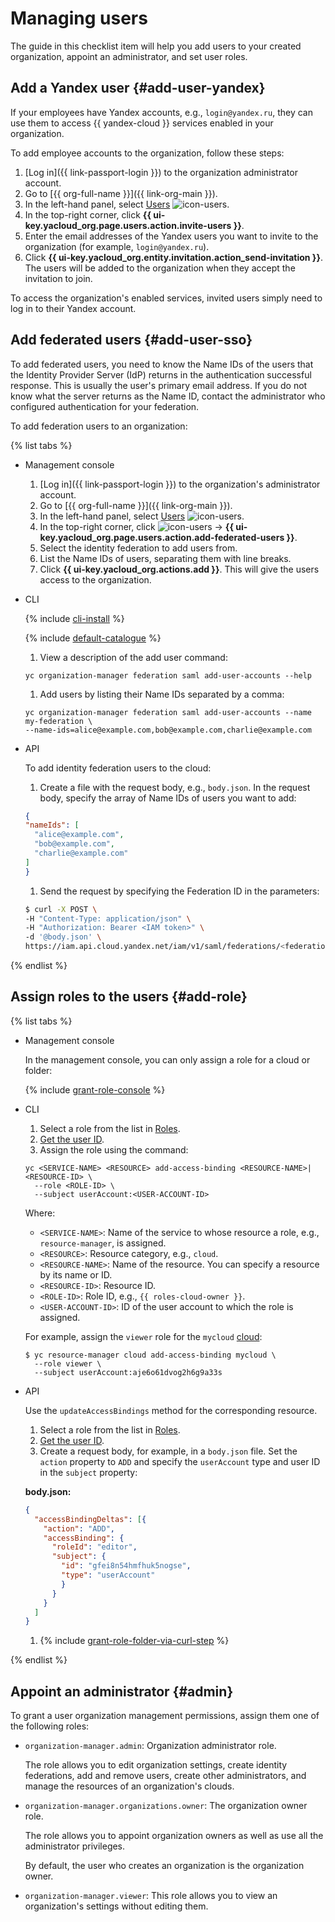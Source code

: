 # Managing users

The guide in this checklist item will help you add users to your created organization, appoint an administrator, and set user roles.

## Add a Yandex user {#add-user-yandex}

If your employees have Yandex accounts, e.g., `login@yandex.ru`, they can use them to access {{ yandex-cloud }} services enabled in your organization.

To add employee accounts to the organization, follow these steps:

1. [Log in]({{ link-passport-login }}) to the organization administrator account.
1. Go to [{{ org-full-name }}]({{ link-org-main }}).
1. In the left-hand panel, select [Users](https://org.cloud.yandex.ru/users) ![icon-users](../../_assets/organization/icon-users.svg).
1. In the top-right corner, click **{{ ui-key.yacloud_org.page.users.action.invite-users }}**.
1. Enter the email addresses of the Yandex users you want to invite to the organization (for example, `login@yandex.ru`).
1. Click **{{ ui-key.yacloud_org.entity.invitation.action_send-invitation }}**. The users will be added to the organization when they accept the invitation to join.

To access the organization's enabled services, invited users simply need to log in to their Yandex account.

## Add federated users {#add-user-sso}

To add federated users, you need to know the Name IDs of the users that the Identity Provider Server (IdP) returns in the authentication successful response. This is usually the user's primary email address. If you do not know what the server returns as the Name ID, contact the administrator who configured authentication for your federation.

To add federation users to an organization:

{% list tabs %}

- Management console

   1. [Log in]({{ link-passport-login }}) to the organization's administrator account.
   1. Go to [{{ org-full-name }}]({{ link-org-main }}).
   1. In the left-hand panel, select [Users](https://org.cloud.yandex.ru/users) ![icon-users](../../_assets/organization/icon-users.svg).
   1. In the top-right corner, click ![icon-users](../../_assets/datalens/arrow-down.svg) → **{{ ui-key.yacloud_org.page.users.action.add-federated-users }}**.
   1. Select the identity federation to add users from.
   1. List the Name IDs of users, separating them with line breaks.
   1. Click **{{ ui-key.yacloud_org.actions.add }}**. This will give the users access to the organization.

- CLI

   {% include [cli-install](../../_includes/cli-install.md) %}

   {% include [default-catalogue](../../_includes/default-catalogue.md) %}

   1. View a description of the add user command:

   ```
   yc organization-manager federation saml add-user-accounts --help
   ```

   1. Add users by listing their Name IDs separated by a comma:

   ```
   yc organization-manager federation saml add-user-accounts --name my-federation \
   --name-ids=alice@example.com,bob@example.com,charlie@example.com
   ```

- API

   To add identity federation users to the cloud:

   1. Create a file with the request body, e.g., `body.json`. In the request body, specify the array of Name IDs of users you want to add:

   ```json
   {
   "nameIds": [
     "alice@example.com",
     "bob@example.com",
     "charlie@example.com"
   ]
   }
   ```
   1. Send the request by specifying the Federation ID in the parameters:

   ```bash
   $ curl -X POST \
   -H "Content-Type: application/json" \
   -H "Authorization: Bearer <IAM token>" \
   -d '@body.json' \
   https://iam.api.cloud.yandex.net/iam/v1/saml/federations/<federation ID>:addUserAccounts
   ```

{% endlist %}

## Assign roles to the users {#add-role}

{% list tabs %}

- Management console

   In the management console, you can only assign a role for a cloud or folder:

   {% include [grant-role-console](../../_includes/grant-role-console.md) %}


- CLI

   1. Select a role from the list in [Roles](../../iam/concepts/access-control/roles.md).
   1. [Get the user ID](../../organization/operations/users-get.md).
   1. Assign the role using the command:

   ```
   yc <SERVICE-NAME> <RESOURCE> add-access-binding <RESOURCE-NAME>|<RESOURCE-ID> \
     --role <ROLE-ID> \
     --subject userAccount:<USER-ACCOUNT-ID>
   ```

   Where:

   * `<SERVICE-NAME>`: Name of the service to whose resource a role, e.g., `resource-manager`, is assigned.
   * `<RESOURCE>`: Resource category, e.g., `cloud`.
   * `<RESOURCE-NAME>`: Name of the resource. You can specify a resource by its name or ID.
   * `<RESOURCE-ID>`: Resource ID.
   * `<ROLE-ID>`: Role ID, e.g., `{{ roles-cloud-owner }}`.
   * `<USER-ACCOUNT-ID>`: ID of the user account to which the role is assigned.

   For example, assign the `viewer` role for the `mycloud` [cloud](../../resource-manager/concepts/resources-hierarchy.md#folder):

   ```
   $ yc resource-manager cloud add-access-binding mycloud \
     --role viewer \
     --subject userAccount:aje6o61dvog2h6g9a33s
   ```

- API

   Use the `updateAccessBindings` method for the corresponding resource.

   1. Select a role from the list in [Roles](../../iam/concepts/access-control/roles.md).
   1. [Get the user ID](../../organization/operations/users-get.md).
   1. Create a request body, for example, in a `body.json` file. Set the `action` property to `ADD` and specify the `userAccount` type and user ID in the `subject` property:

   **body.json:**
   ```json
   {
     "accessBindingDeltas": [{
       "action": "ADD",
       "accessBinding": {
         "roleId": "editor",
         "subject": {
           "id": "gfei8n54hmfhuk5nogse",
           "type": "userAccount"
           }
         }
       }
     ]
   }
   ```

   1. {% include [grant-role-folder-via-curl-step](../../_includes/iam/grant-role-folder-via-curl-step.md) %}

{% endlist %}


## Appoint an administrator {#admin}

To grant a user organization management permissions, assign them one of the following roles:

* `organization-manager.admin`: Organization administrator role.

   The role allows you to edit organization settings, create identity federations, add and remove users, create other administrators, and manage the resources of an organization's clouds.

* `organization-manager.organizations.owner`: The organization owner role.

   The role allows you to appoint organization owners as well as use all the administrator privileges.

   By default, the user who creates an organization is the organization owner.

* `organization-manager.viewer`: This role allows you to view an organization's settings without editing them.